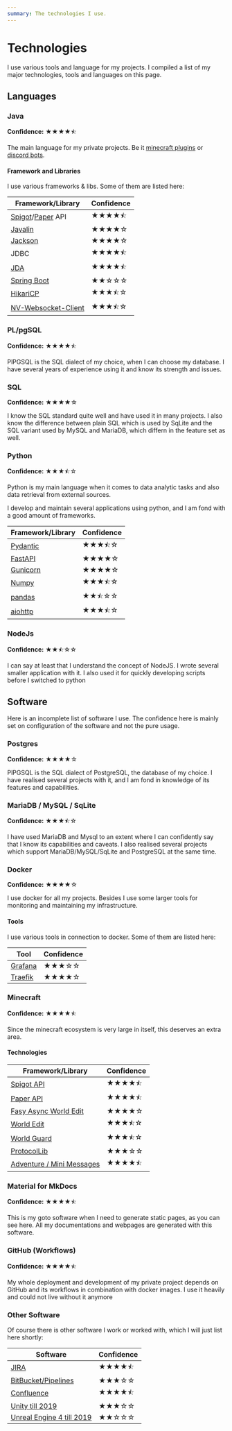 ```yaml
---
summary: The technologies I use.
---
```


# Technologies

I use various tools and language for my projects.
I compiled a list of my major technologies, tools and languages on this page.


## Languages

### Java

**Confidence:** ★★★★⯪

The main language for my private projects.
Be it [minecraft plugins](../minecraft/index.md) or [discord bots](../discord/index.md).

#### Framework and Libraries

I use various frameworks & libs. Some of them are listed here:

<!-- ★ :material-star: -->
<!-- ⯪ :material-star-half-full: -->
<!-- ☆ :material-star-outline: -->

| Framework/Library                                                              | Confidence |
|--------------------------------------------------------------------------------|------------|
| [Spigot](https://www.spigotmc.org/)/[Paper](https://papermc.io/) API           | ★★★★⯪      |
| [Javalin](https://javalin.io/)                                                 | ★★★★☆      |
| [Jackson](https://github.com/FasterXML/jackson)                                | ★★★★☆      |
| JDBC                                                                           | ★★★★⯪      |
| [JDA](https://github.com/discord-jda/JDA)                                      | ★★★★⯪      |
| [Spring Boot](https://spring.io/projects/spring-boot)                          | ★★☆☆☆      |
| [HikariCP](https://github.com/brettwooldridge/HikariCP)                        | ★★★⯪☆      |
| [NV-Websocket-Client](https://github.com/TakahikoKawasaki/nv-websocket-client) | ★★★⯪☆      |

### PL/pgSQL

**Confidence:** ★★★★⯪

PlPGSQL is the SQL dialect of my choice, when I can choose my database.
I have several years of experience using it and know its strength and issues.

### SQL

**Confidence:** ★★★★☆

I know the SQL standard quite well and have used it in many projects.
I also know the difference between plain SQL which is used by SqLite and the SQL variant used by MySQL and MariaDB, which differn in the feature set as well.

### Python

**Confidence:** ★★★⯪☆

Python is my main language when it comes to data analytic tasks and also data retrieval from external sources.

I develop and maintain several applications using python, and I am fond with a good amount of frameworks.

| Framework/Library                              | Confidence |
|------------------------------------------------|------------|
| [Pydantic](https://docs.pydantic.dev/latest/)  | ★★★⯪☆      |
| [FastAPI](https://fastapi.tiangolo.com/)       | ★★★★☆      |
| [Gunicorn](https://gunicorn.org/)              | ★★★★☆      |
| [Numpy](https://numpy.org/)                    | ★★★⯪☆      |
| [pandas](https://pandas.pydata.org/)           | ★★⯪☆☆      |
| [aiohttp](https://docs.aiohttp.org/en/stable/) | ★★★⯪☆      |

### NodeJs

**Confidence:** ★★⯪☆☆

I can say at least that I understand the concept of NodeJS.
I wrote several smaller application with it.
I also used it for quickly developing scripts before I switched to python

## Software

Here is an incomplete list of software I use. The confidence here is mainly set on configuration of the software and
not the pure usage.

### Postgres

**Confidence:** ★★★★☆

PlPGSQL is the SQL dialect of PostgreSQL, the database of my choice.
I have realised several projects with it, and I am fond in knowledge of its features and capabilities.

### MariaDB / MySQL / SqLite

**Confidence:** ★★★⯪☆

I have used MariaDB and Mysql to an extent where I can confidently say that I know its capabilities and caveats.
I also realised several projects which support MariaDB/MySQL/SqLite and PostgreSQL at the same time.

### Docker

**Confidence:** ★★★★☆

I use docker for all my projects. Besides I use some larger tools for monitoring and maintaining my infrastructure.

#### Tools

I use various tools in connection to docker. Some of them are listed here:

<!-- ★ ⯪ ☆ -->

| Tool                            | Confidence |
|---------------------------------|------------|
| [Grafana](https://grafana.com/) | ★★★☆☆      |
| [Traefik](https://traefik.io/)  | ★★★★☆      |

### Minecraft

**Confidence:** ★★★★⯪

Since the minecraft ecosystem is very large in itself, this deserves an extra area.

#### Technologies

| Framework/Library                                                                | Confidence |
|----------------------------------------------------------------------------------|------------|
| [Spigot API](https://www.spigotmc.org/)                                          | ★★★★⯪      |
| [Paper API](https://papermc.io/)                                                 | ★★★★⯪      |
| [Fasy Async World Edit](https://github.com/IntellectualSites/FastAsyncWorldEdit) | ★★★★☆      |
| [World Edit](https://github.com/enginehub/worldedit)                             | ★★★⯪☆      |
| [World Guard](https://github.com/EngineHub/WorldGuard)                           | ★★★⯪☆      |
| [ProtocolLib](https://github.com/dmulloy2/ProtocolLib/)                          | ★★★☆☆      |
| [Adventure / Mini Messages](https://github.com/KyoriPowered/adventure)           | ★★★★⯪      |

### Material for MkDocs

**Confidence:** ★★★★⯪

This is my goto software when I need to generate static pages, as you can see here.
All my documentations and webpages are generated with this software.

### GitHub (Workflows)

**Confidence:** ★★★★⯪

My whole deployment and development of my private project depends on GitHub and its workflows in combination with
docker images.
I use it heavily and could not live without it anymore

### Other Software

Of course there is other software I work or worked with, which I will just list here shortly:

| Software                                                       | Confidence |
|----------------------------------------------------------------|------------|
| [JIRA](https://www.atlassian.com/en/software/jira)             | ★★★★⯪      |
| [BitBucket/Pipelines](https://bitbucket.org/)                  | ★★★☆☆      |
| [Confluence](https://www.atlassian.com/en/software/confluence) | ★★★★⯪      |
| [Unity till 2019](https://unity.com/)                          | ★★★☆☆      |
| [Unreal Engine 4 till 2019]()                                  | ★★☆☆☆      |
